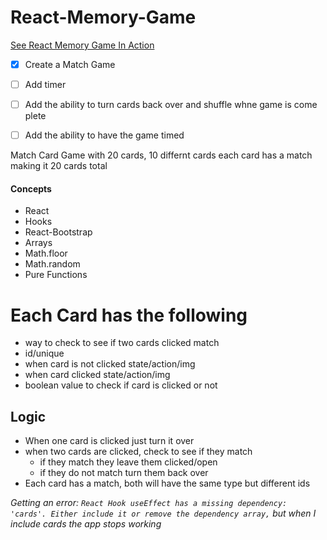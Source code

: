 # React-Memory-Game
[See React Memory Game In Action](https://react-memory-game-wheat.vercel.app/)
- [x] Create a Match Game
- [ ] Add timer
- [ ] Add the ability to turn cards back over and shuffle whne game is come plete
- [ ] Add the ability to have the game timed



Match Card Game with 20 cards, 10 differnt cards each card has a match making it 20 cards total 
#### Concepts
- React
- Hooks
- React-Bootstrap
- Arrays
- Math.floor
- Math.random
- Pure Functions

# Each Card has the following
- way to check to see if two cards clicked match
- id/unique
- when card is not clicked state/action/img
- when card clicked state/action/img
- boolean value to check if card is clicked or not

## Logic
- When one card is clicked just turn it over
- when two cards are clicked, check to see if they match
    - if they match they leave them clicked/open
    - if they do not match turn them back over
- Each card has a match, both will have the same type but different ids


 *Getting an error: `React Hook useEffect has a missing dependency: 'cards'. Either include it or remove the dependency array,` but when I include cards the app stops working*
